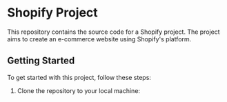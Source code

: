 # Shopify Project

This repository contains the source code for a Shopify project. The project aims to create an e-commerce website using Shopify's platform.

## Getting Started

To get started with this project, follow these steps:

1. Clone the repository to your local machine:

